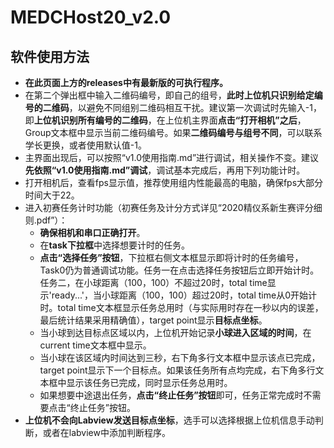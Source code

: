 # MEDCHost20_v2.0

## 软件使用方法

- **在此页面上方的releases中有最新版的可执行程序。**
- 在第二个弹出框中输入二维码编号，即自己的组号，**此时上位机只识别给定编号的二维码**，以避免不同组别二维码相互干扰。建议第一次调试时先输入-1，即**上位机识别所有编号的二维码**，在上位机主界面**点击“打开相机”之后**，Group文本框中显示当前二维码编号。如果**二维码编号与组号不同**，可以联系学长更换，或者使用默认值-1。
- 主界面出现后，可以按照“v1.0使用指南.md”进行调试，相关操作不变。建议**先依照“v1.0使用指南.md”调试**，调试基本完成后，再用下列功能计时。
- 打开相机后，查看fps显示值，推荐使用组内性能最高的电脑，确保fps大部分时间大于22。
- 进入初赛任务计时功能（初赛任务及计分方式详见“2020精仪系新生赛评分细则.pdf”）：
  - **确保相机和串口正确打开**。
  - 在**task下拉框**中选择想要计时的任务。
  - **点击“选择任务”按钮**，下拉框右侧文本框显示即将计时的任务编号，Task0仍为普通调试功能。任务一在点击选择任务按钮后立即开始计时。任务二，在小球距离（100，100）不超过20时，total time显示'ready...'，当小球距离（100，100）超过20时，total time从0开始计时。total time文本框显示任务总用时（与实际用时存在一秒以内的误差，最后统计结果采用精确值），target point显示**目标点坐标**。
  - 当小球到达目标点区域以内，上位机开始记录**小球进入区域的时间**，在current time文本框中显示。
  - 当小球在该区域内时间达到三秒，右下角多行文本框中显示该点已完成，target point显示下一个目标点。如果该任务所有点均完成，右下角多行文本框中显示该任务已完成，同时显示任务总用时。
  - 如果想要中途退出任务，**点击“终止任务”按钮**即可，任务正常完成时不需要点击“终止任务”按钮。
- **上位机不会向Labview发送目标点坐标**，选手可以选择根据上位机信息手动判断，或者在labview中添加判断程序。
